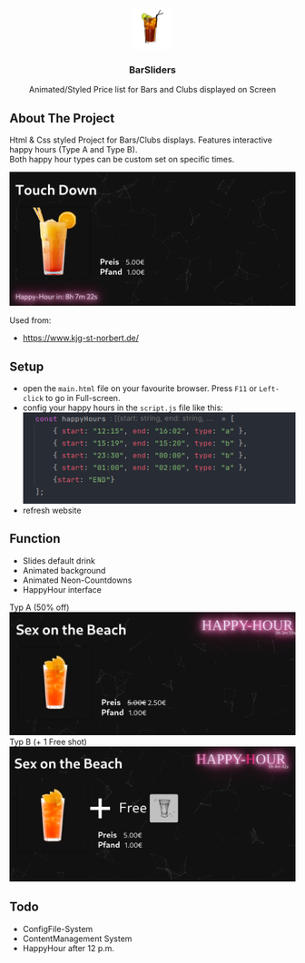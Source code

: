 <a name="readme-top"></a>
<!-- PROJECT LOGO -->
<br />
<div align="center">
    <img src="assets/coctail/long_island_ice_tea.png" alt="Logo" height="70">

<h3 align="center">BarSliders</h3>

  <p align="center">
   Animated/Styled Price list for Bars and Clubs displayed on Screen     <br />
    
  </p>
</div>


<!-- ABOUT THE Project -->
## About The Project
Html & Css styled Project for Bars/Clubs displays. Features interactive happy hours (Type A and Type B).  <br>
Both happy hour types can be custom set on specific times. 

![overall look](assets/README/look-all.png)

Used from:
- https://www.kjg-st-norbert.de/


<!-- Setup -->
## Setup
- open the `main.html` file on your favourite browser. Press `F11` or `Left-click` to go in Full-screen. 
- config your happy hours in the `script.js` file like this: 
![happyHours config](assets/README/happyHours.png)
- refresh website 


<!-- Function -->
## Function
- Slides default drink 
- Animated background 
- Animated Neon-Countdowns   
- HappyHour interface 

 Typ A (50% off)
![Typ A](assets/README/typ-A.png)
 Typ B (+ 1 Free shot)
 ![Typ B](assets/README/typ-B.png)

<!-- Todo -->
## Todo
- ConfigFile-System
- ContentManagement System
- HappyHour after 12 p.m.